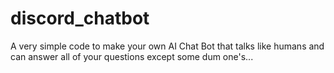 # discord_chatbot
A very simple code to make your own AI Chat Bot that talks like humans and can answer all of your questions except some dum one's...

